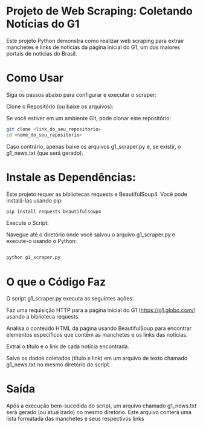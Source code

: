 # Projeto de Web Scraping: Coletando Notícias do G1
Este projeto Python demonstra como realizar web scraping para extrair manchetes e links de notícias da página inicial do G1, um dos maiores portais de notícias do Brasil.

# Como Usar
Siga os passos abaixo para configurar e executar o scraper:

Clone o Repositório (ou baixe os arquivos):

Se você estiver em um ambiente Git, pode clonar este repositório:

``` bash
git clone <link_do_seu_repositorio>
cd <nome_do_seu_repositorio>
```
Caso contrário, apenas baixe os arquivos g1_scraper.py e, se existir, o g1_news.txt (que será gerado).

# Instale as Dependências:

Este projeto requer as bibliotecas requests e BeautifulSoup4. Você pode instalá-las usando pip:

```Bash
pip install requests beautifulsoup4
```
Execute o Script:

Navegue até o diretório onde você salvou o arquivo g1_scraper.py e execute-o usando o Python:

```Bash

python g1_scraper.py
```
# O que o Código Faz
O script g1_scraper.py executa as seguintes ações:

Faz uma requisição HTTP para a página inicial do G1 (https://g1.globo.com/) usando a biblioteca requests.

Analisa o conteúdo HTML da página usando BeautifulSoup para encontrar elementos específicos que contêm as manchetes e os links das notícias.

Extrai o título e o link de cada notícia encontrada.

Salva os dados coletados (título e link) em um arquivo de texto chamado g1_news.txt no mesmo diretório do script.

# Saída
Após a execução bem-sucedida do script, um arquivo chamado g1_news.txt será gerado (ou atualizado) no mesmo diretório. Este arquivo conterá uma lista formatada das manchetes e seus respectivos links
